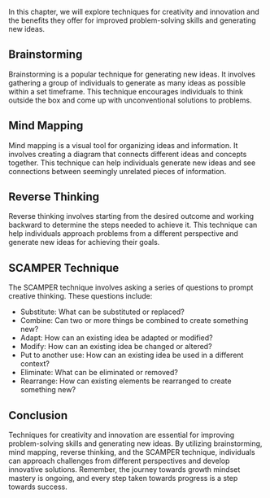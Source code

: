 
In this chapter, we will explore techniques for creativity and innovation and the benefits they offer for improved problem-solving skills and generating new ideas.

Brainstorming
-------------

Brainstorming is a popular technique for generating new ideas. It involves gathering a group of individuals to generate as many ideas as possible within a set timeframe. This technique encourages individuals to think outside the box and come up with unconventional solutions to problems.

Mind Mapping
------------

Mind mapping is a visual tool for organizing ideas and information. It involves creating a diagram that connects different ideas and concepts together. This technique can help individuals generate new ideas and see connections between seemingly unrelated pieces of information.

Reverse Thinking
----------------

Reverse thinking involves starting from the desired outcome and working backward to determine the steps needed to achieve it. This technique can help individuals approach problems from a different perspective and generate new ideas for achieving their goals.

SCAMPER Technique
-----------------

The SCAMPER technique involves asking a series of questions to prompt creative thinking. These questions include:

* Substitute: What can be substituted or replaced?
* Combine: Can two or more things be combined to create something new?
* Adapt: How can an existing idea be adapted or modified?
* Modify: How can an existing idea be changed or altered?
* Put to another use: How can an existing idea be used in a different context?
* Eliminate: What can be eliminated or removed?
* Rearrange: How can existing elements be rearranged to create something new?

Conclusion
----------

Techniques for creativity and innovation are essential for improving problem-solving skills and generating new ideas. By utilizing brainstorming, mind mapping, reverse thinking, and the SCAMPER technique, individuals can approach challenges from different perspectives and develop innovative solutions. Remember, the journey towards growth mindset mastery is ongoing, and every step taken towards progress is a step towards success.


